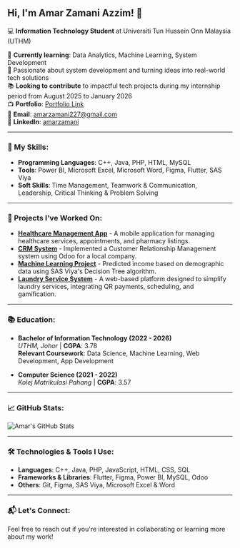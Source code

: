 ## Hi, I'm Amar Zamani Azzim! 👋

💻 **Information Technology Student** at Universiti Tun Hussein Onn Malaysia (UTHM)

🔭 **Currently learning**: Data Analytics, Machine Learning, System Development  
🌱 Passionate about system development and turning ideas into real-world tech solutions  
📚 **Looking to contribute** to impactful tech projects during my internship period from August 2025 to January 2026  
📺 **Portfolio**: [Portfolio Link](#)  
📧 **Email**: amarzamani227@gmail.com  
🔗 **LinkedIn**: [amarzamani](https://www.linkedin.com/in/amarzamani)

---

### 🚀 My Skills:
- **Programming Languages**: C++, Java, PHP, HTML, MySQL
- **Tools**: Power BI, Microsoft Excel, Microsoft Word, Figma, Flutter, SAS Viya
- **Soft Skills**: Time Management, Teamwork & Communication, Leadership, Critical Thinking & Problem Solving

---

### 🔧 Projects I've Worked On:
- **[Healthcare Management App](#)** - A mobile application for managing healthcare services, appointments, and pharmacy listings.  
- **[CRM System](#)** - Implemented a Customer Relationship Management system using Odoo for a local company.  
- **[Machine Learning Project](#)** - Predicted income based on demographic data using SAS Viya's Decision Tree algorithm.  
- **[Laundry Service System](#)** - A web-based platform designed to simplify laundry services, integrating QR payments, scheduling, and gamification.

---

### 📚 Education:
- **Bachelor of Information Technology (2022 - 2026)**  
  *UTHM, Johor* | **CGPA**: 3.78  
  **Relevant Coursework**: Data Science, Machine Learning, Web Development, App Development  

- **Computer Science (2021 - 2022)**  
  *Kolej Matrikulasi Pahang* | **CGPA**: 3.57  

---

### 📈 GitHub Stats:
![Amar's GitHub Stats](https://github-readme-stats.vercel.app/api?username=amarzamani22&count_private=true&show_icons=true&theme=radical)

---

### 🛠️ Technologies & Tools I Use:
- **Languages**: C++, Java, PHP, JavaScript, HTML, CSS, SQL
- **Frameworks & Libraries**: Flutter, Figma, Power BI, MySQL, Odoo
- **Others**: Git, Figma, SAS Viya, Microsoft Excel & Word

---

### 📬 Let's Connect:
Feel free to reach out if you're interested in collaborating or learning more about my work!

